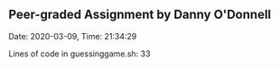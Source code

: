 ## Peer-graded Assignment by Danny O'Donnell
Date: 2020-03-09, Time: 21:34:29

Lines of code in guessinggame.sh:
33
